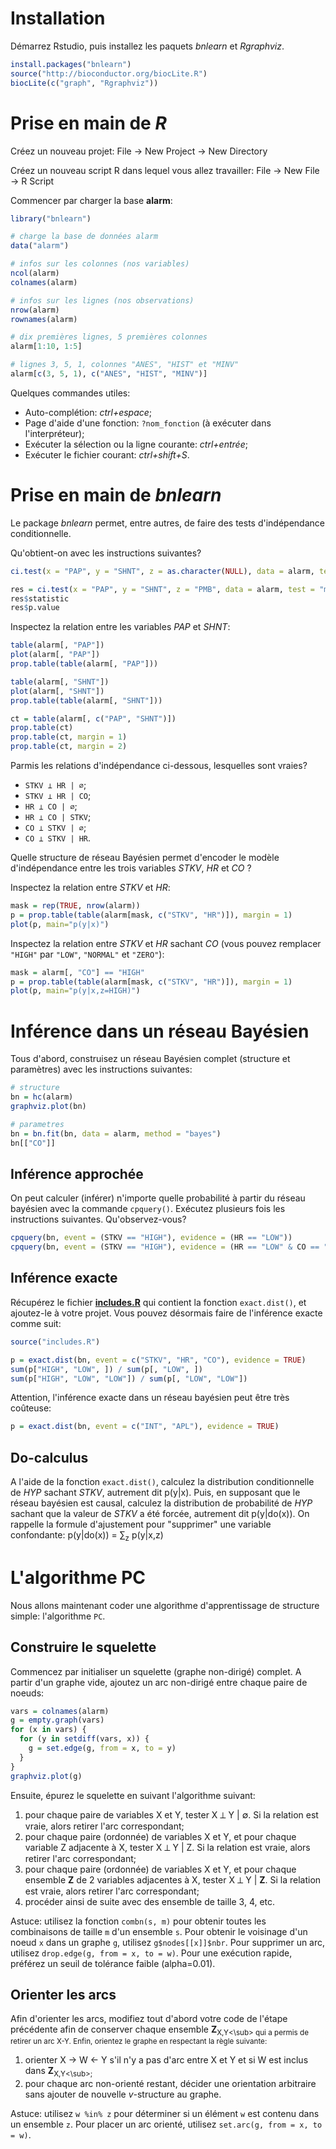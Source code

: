 # Installation

Démarrez Rstudio, puis installez les paquets *bnlearn* et *Rgraphviz*.

```R
install.packages("bnlearn")
source("http://bioconductor.org/biocLite.R")
biocLite(c("graph", "Rgraphviz"))
```

# Prise en main de *R*

Créez un nouveau projet: File -> New Project -> New Directory

Créez un nouveau script R dans lequel vous allez travailler: File -> New File -> R Script

Commencer par charger la base **alarm**:

```R
library("bnlearn")

# charge la base de données alarm
data("alarm")

# infos sur les colonnes (nos variables)
ncol(alarm)
colnames(alarm)

# infos sur les lignes (nos observations)
nrow(alarm)
rownames(alarm)

# dix premières lignes, 5 premières colonnes
alarm[1:10, 1:5]

# lignes 3, 5, 1, colonnes "ANES", "HIST" et "MINV"
alarm[c(3, 5, 1), c("ANES", "HIST", "MINV")]
```

Quelques commandes utiles:

+ Auto-complétion: *ctrl+espace*;
+ Page d'aide d'une fonction: `?nom_fonction` (à exécuter dans l'interpréteur);
+ Exécuter la sélection ou la ligne courante: *ctrl+entrée*;
+ Exécuter le fichier courant: *ctrl+shift+S*.

# Prise en main de *bnlearn*

Le package *bnlearn* permet, entre autres, de faire des tests d'indépendance conditionnelle.

Qu'obtient-on avec les instructions suivantes?

```R
ci.test(x = "PAP", y = "SHNT", z = as.character(NULL), data = alarm, test = "mi")

res = ci.test(x = "PAP", y = "SHNT", z = "PMB", data = alarm, test = "mi")
res$statistic
res$p.value
```

Inspectez la relation entre les variables *PAP* et *SHNT*:

```R
table(alarm[, "PAP"])
plot(alarm[, "PAP"])
prop.table(table(alarm[, "PAP"]))

table(alarm[, "SHNT"])
plot(alarm[, "SHNT"])
prop.table(table(alarm[, "SHNT"]))

ct = table(alarm[, c("PAP", "SHNT")])
prop.table(ct)
prop.table(ct, margin = 1)
prop.table(ct, margin = 2)
```

Parmis les relations d'indépendance ci-dessous, lesquelles sont vraies?

+ `STKV ⟂ HR | ∅`;
+ `STKV ⟂ HR | CO`;
+ `HR ⟂ CO | ∅`;
+ `HR ⟂ CO | STKV`;
+ `CO ⟂ STKV | ∅`;
+ `CO ⟂ STKV | HR`.

Quelle structure de réseau Bayésien permet d'encoder le modèle d'indépendance entre les trois variables *STKV*, *HR* et *CO* ?

Inspectez la relation entre *STKV* et *HR*:

```R
mask = rep(TRUE, nrow(alarm))
p = prop.table(table(alarm[mask, c("STKV", "HR")]), margin = 1)
plot(p, main="p(y|x)")
```

Inspectez la relation entre *STKV* et *HR* sachant *CO* (vous pouvez remplacer `"HIGH"` par `"LOW"`, `"NORMAL"` et `"ZERO"`):

```R
mask = alarm[, "CO"] == "HIGH"
p = prop.table(table(alarm[mask, c("STKV", "HR")]), margin = 1)
plot(p, main="p(y|x,z=HIGH)")
```

# Inférence dans un réseau Bayésien

Tous d'abord, construisez un réseau Bayésien complet (structure et paramètres) avec les instructions suivantes:

```R
# structure
bn = hc(alarm)
graphviz.plot(bn)

# parametres
bn = bn.fit(bn, data = alarm, method = "bayes")
bn[["CO"]]
```

## Inférence approchée

On peut calculer (inférer) n'importe quelle probabilité à partir du réseau bayésien avec la commande `cpquery()`. Exécutez plusieurs fois les instructions suivantes. Qu'observez-vous?

```R
cpquery(bn, event = (STKV == "HIGH"), evidence = (HR == "LOW"))
cpquery(bn, event = (STKV == "HIGH"), evidence = (HR == "LOW" & CO == "LOW"))
```

## Inférence exacte

Récupérez le fichier [**includes.R**](https://github.com/gasse/pgm_tutorial/blob/master/includes.R) qui contient la fonction `exact.dist()`, et ajoutez-le à votre projet. Vous pouvez désormais faire de l'inférence exacte comme suit:

```R
source("includes.R")

p = exact.dist(bn, event = c("STKV", "HR", "CO"), evidence = TRUE)
sum(p["HIGH", "LOW", ]) / sum(p[, "LOW", ])
sum(p["HIGH", "LOW", "LOW"]) / sum(p[, "LOW", "LOW"])
```

Attention, l'inférence exacte dans un réseau bayésien peut être très coûteuse:

```R
p = exact.dist(bn, event = c("INT", "APL"), evidence = TRUE)
```

## Do-calculus

A l'aide de la fonction `exact.dist()`, calculez la distribution conditionnelle de *HYP* sachant *STKV*, autrement dit p(y|x). Puis, en supposant que le réseau bayésien est causal, calculez la distribution de probabilité de *HYP* sachant que la valeur de *STKV* a été forcée, autrement dit p(y|do(x)). On rappelle la formule d'ajustement pour "supprimer" une variable confondante: p(y|do(x)) = ∑<sub>z</sub> p(y|x,z)

# L'algorithme PC

Nous allons maintenant coder une algorithme d'apprentissage de structure simple: l'algorithme `PC`.

## Construire le squelette

Commencez par initialiser un squelette (graphe non-dirigé) complet. A partir d'un graphe vide, ajoutez un arc non-dirigé entre chaque paire de noeuds:

```R
vars = colnames(alarm)
g = empty.graph(vars)
for (x in vars) {
  for (y in setdiff(vars, x)) {
    g = set.edge(g, from = x, to = y)
  }
}
graphviz.plot(g)
```

Ensuite, épurez le squelette en suivant l'algorithme suivant:

1. pour chaque paire de variables X et Y, tester X ⟂ Y | ∅. Si la relation est vraie, alors retirer l'arc correspondant;
2. pour chaque paire (ordonnée) de variables X et Y, et pour chaque variable Z adjacente à X, tester X ⟂ Y | Z. Si la relation est vraie, alors retirer l'arc correspondant;
3. pour chaque paire (ordonnée) de variables X et Y, et pour chaque ensemble **Z** de 2 variables adjacentes à X, tester X ⟂ Y | **Z**. Si la relation est vraie, alors retirer l'arc correspondant;
4. procéder ainsi de suite avec des ensemble de taille 3, 4, etc.

Astuce: utilisez la fonction `combn(s, m)` pour obtenir toutes les combinaisons de taille `m` d'un ensemble `s`. Pour obtenir le voisinage d'un noeud `x` dans un graphe `g`, utilisez `g$nodes[[x]]$nbr`. Pour supprimer un arc, utilisez `drop.edge(g, from = x, to = w)`. Pour une exécution rapide, préférez un seuil de tolérance faible (alpha=0.01).

## Orienter les arcs

Afin d'orienter les arcs, modifiez tout d'abord votre code de l'étape précédente afin de conserver chaque ensemble **Z**<sub>X,Y<\sub> qui a permis de retirer un arc X-Y. Enfin, orientez le graphe en respectant la règle suivante:

1. orienter X -> W <- Y s'il n'y a pas d'arc entre X et Y et si W est inclus dans **Z**<sub>X,Y<\sub>;
2. pour chaque arc non-orienté restant, décider une orientation arbitraire sans ajouter de nouvelle *v*-structure au graphe.

Astuce: utilisez `w %in% z` pour déterminer si un élément `w` est contenu dans un ensemble `z`. Pour placer un arc orienté, utilisez `set.arc(g, from = x, to = w)`.

